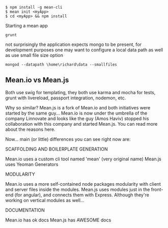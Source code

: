 ```
$ npm install -g mean-cli
$ mean init <myApp>
$ cd <myApp> && npm install
```

Starting a mean app 

```
grunt
```

not surprisingly the application expects mongo to be present, for development purposes one may want to configure a local data path as well as use small file size option 

```
mongod --datapath \home\richard\data --smallfiles 
```

## Mean.io vs Mean.js 

Both use swig for templating, they both use karma and mocha for tests, grunt with livereload, passport integration, nodemon, etc.

Why so similar? Mean.js is a fork of Mean.io and both initiatives were started by the same guy... Mean.io is now under the umbrella of the company Linnovate and looks like the guy (Amos Haviv) stopped his collaboration with this company and started Mean.js. You can read more about the reasons here.

Now... main (or little) differences you can see right now are:


SCAFFOLDING AND BOILERPLATE GENERATION

Mean.io uses a custom cli tool named 'mean' (very original name)
Mean.js uses Yeoman Generators


MODULARITY

Mean.io uses a more self-contained node packages modularity with client and server files inside the modules.
Mean.js uses modules just in the front-end (for angular), and connects them with Express. Although they're working on vertical modules as well...


DOCUMENTATION

Mean.io has ok docs
Mean.js has AWESOME docs
